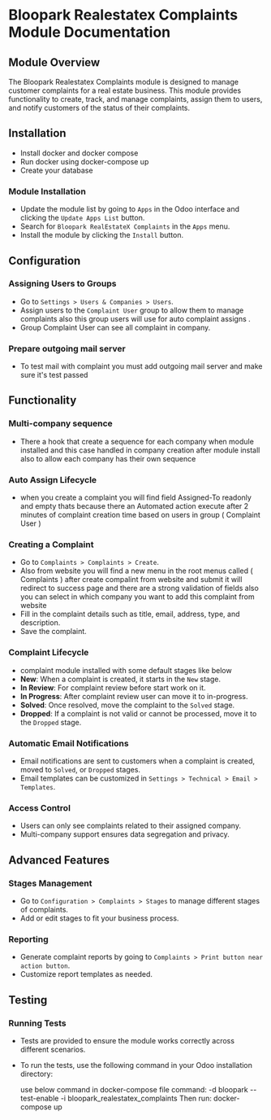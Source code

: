 # Bloopark Realestatex Complaints Module Documentation

## Module Overview

The Bloopark Realestatex Complaints module is designed to manage customer complaints for a real estate business. This module provides functionality to create, track, and manage complaints, assign them to users, and notify customers of the status of their complaints.

## Installation
- Install docker and docker compose
- Run docker using docker-compose up
- Create your database

### Module Installation

- Update the module list by going to `Apps` in the Odoo interface and clicking the `Update Apps List` button.
- Search for `Bloopark RealEstateX Complaints` in the `Apps` menu.
- Install the module by clicking the `Install` button.

## Configuration

### Assigning Users to Groups
- Go to `Settings > Users & Companies > Users`.
- Assign users to the `Complaint User` group to allow them to manage complaints also this group users will use for auto complaint assigns .
- Group Complaint User can see all complaint in company.


### Prepare outgoing mail server

- To test mail with complaint you must add outgoing mail server and make sure it's test passed

## Functionality

### Multi-company sequence

- There a hook that create a sequence for each company when module installed and this case handled in company creation after module install also to allow each company has their own sequence

### Auto Assign Lifecycle

- when you create a complaint you will find field Assigned-To readonly and empty thats because there an Automated action execute after 2 minutes of complaint creation time based on users in group ( Complaint User )

### Creating a Complaint
- Go to `Complaints > Complaints > Create`.
- Also from website you will find a new menu in the root menus called ( Complaints )
after create compalint from website and submit it will redirect to success page and there are a strong validation of fields also you can select in which company you want to add this complaint from website
- Fill in the complaint details such as title, email, address, type, and description.
- Save the complaint.

### Complaint Lifecycle
- complaint module installed with some default stages like below
- **New**: When a complaint is created, it starts in the `New` stage.
- **In Review**: For complaint review before start work on it.
- **In Progress**: After complaint review user can move it to in-progress.
- **Solved**: Once resolved, move the complaint to the `Solved` stage.
- **Dropped**: If a complaint is not valid or cannot be processed, move it to the `Dropped` stage.

### Automatic Email Notifications
- Email notifications are sent to customers when a complaint is created, moved to `Solved`, or `Dropped` stages.
- Email templates can be customized in `Settings > Technical > Email > Templates`.

### Access Control
- Users can only see complaints related to their assigned company.
- Multi-company support ensures data segregation and privacy.

## Advanced Features

### Stages Management
- Go to `Configuration > Complaints > Stages` to manage different stages of complaints.
- Add or edit stages to fit your business process.

### Reporting
- Generate complaint reports by going to `Complaints > Print button near action button`.
- Customize report templates as needed.

## Testing

### Running Tests

- Tests are provided to ensure the module works correctly across different scenarios.
- To run the tests, use the following command in your Odoo installation directory:

  use below command in docker-compose file 
  command: -d bloopark --test-enable -i bloopark_realestatex_complaints
  Then run: docker-compose up
